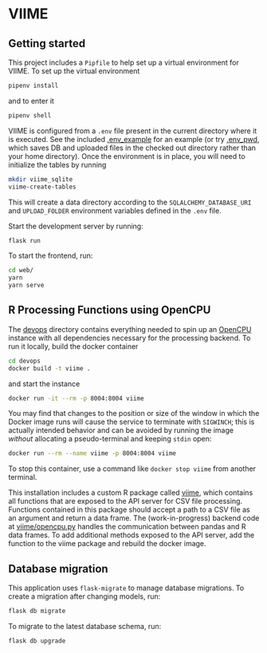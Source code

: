 VIIME
========

Getting started
---------------

This project includes a `Pipfile` to help set up a virtual environment for
VIIME. To set up the virtual environment

```sh
pipenv install
```

and to enter it

```sh
pipenv shell
```

VIIME is configured from a `.env` file present in the current directory where
it is executed.  See the included [.env_example](./.env_example) for an example
(or try [.env_pwd](./env_pwd), which saves DB and uploaded files in the checked
out directory rather than your home directory).  Once the environment is in
place, you will need to initialize the tables by running

```sh
mkdir viime_sqlite
viime-create-tables
```

This will create a data directory according to the `SQLALCHEMY_DATABASE_URI` and
`UPLOAD_FOLDER` environment variables defined in the `.env` file.

Start the development server by running:

```sh
flask run
```

To start the frontend, run:

```sh
cd web/
yarn
yarn serve
```

R Processing Functions using OpenCPU
------------------------------------

The [devops](./devops) directory contains everything needed to spin up an
[OpenCPU](https://www.opencpu.org/) instance with all dependencies necessary
for the processing backend.  To run it locally, build the docker container

```sh
cd devops
docker build -t viime .
```

and start the instance

```sh
docker run -it --rm -p 8004:8004 viime
```

You may find that changes to the position or size of the window in which the
Docker image runs will cause the service to terminate with `SIGWINCH`; this is
actually intended behavior and can be avoided by running the image *without*
allocating a pseudo-terminal and keeping `stdin` open:

```sh
docker run --rm --name viime -p 8004:8004 viime
```

To stop this container, use a command like `docker stop viime` from another
terminal.

This installation includes a custom R package called
[viime](devops/viime), which contains all functions that are exposed to
the API server for CSV file processing.  Functions contained in this package
should accept a path to a CSV file as an argument and return a data frame.  The
(work-in-progress) backend code at [viime/opencpu.py](viime/opencpu.py)
handles the communication between pandas and R data frames.  To add additional
methods exposed to the API server, add the function to the viime package and
rebuild the docker image.

Database migration
------------------

This application uses `flask-migrate` to manage database migrations. To create a migration after changing models, run:

```sh
flask db migrate
```

To migrate to the latest database schema, run:

```sh
flask db upgrade
```
